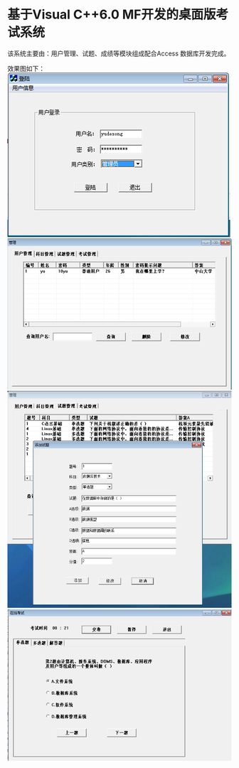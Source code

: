 # 基于Visual C++6.0 MF开发的桌面版考试系统

该系统主要由：用户管理、试题、成绩等模块组成配合Access 数据库开发完成。

效果图如下：
<img src="mfc1-1.png"></br>
<img src="mfc1-2.png"></br>
<img src="mfc1-3.png"></br>
<img src="mfc1-4.png"></br>

